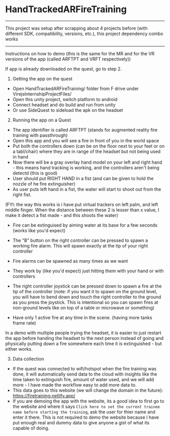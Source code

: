 # HandTrackedARFireTraining

---

This project was setup after scrapping about 4 projects before (with different SDK, compatibility, versions, etc.), this project dependency combo works

---

Instructions on how to demo (this is the same for the MR and for the VR versions of the app (called ARFTPT and VRFT respectively))

If app is already downloaded on the quest, go to step 2.

1. Getting the app on the quest

- Open HandTrackedARFireTraining/ folder from F drive under VirejsInternshipProjectFiles/
- Open this unity project, switch platform to android
- Connect headset and do build and run from unity
- Or use SideQuest to sideload the apk on the headset

2. Running the app on a Quest

- The app identifier is called ARFTPT (stands for augmented reality fire training with passthrough)
- Open this app and you will see a fire in front of you in the world space
- Put both the controllers down (can be on the floor next to your feet or on a tabl/chair) where they are in range of the headset but not being used in hand
- Now there will be a gray overlay hand model on your left and right hand - this means hand tracking is working, and the controllers aren't being detectd (this is good)
- User should put RIGHT HAND in a fist (and can be given to hold the nozzle of he fire extinguisher)
- As user puts left hand in a fist, the water will start to shoot out from the right fist.

(FYI: the way this works is i have put virtual trackers on left palm, and left middle finger. When the distance between these 2 is lesser than x value, I make it detect a fist made - and this shoots the water)

- Fire can be extinguised by aiming water at its base for a few seconds (works like you'd expect)

- The "B" button on the right controller can be pressed to spawn a working fire alarm. This will spawn exactly at the tip of your right controller
- Fire alarms can be spawned as many times as we want
- They work by (like you'd expect) just hitting them with your hand or with controllers

- The right controller joystick can be pressed down to spawn a fire at the tip of the controller (note: if you want it to spawn on the ground level, you will have to bend down and touch the right controller to the ground as you press the joystick. This is intentional so you can spawn fires at non-ground levels like on top of a table or microwave or something)

- Have only 1 active fire at any time in the scene. (having more tanks frame rate)

In a demo with multiple people trying the headset, it is easier to just restart the app before handing the headset to the next person instead of going and physically putting down a fire somewhere each time it is extinguished - but either works.

3. Data collection

- If the quest was connected to wifi/hotspot when the fire training was done, it will automatically send data to the cloud with insights like the time taken to extinguish fire, amount of water used, and we will add more - I have made the workflow easy to add more data to.
- This data goes to this website (we will change the domain in the future): https://firetraining.netlify.app/
- If you are demoing the app with the website, its a good idea to first go to the website and where it says `Click here to set the current trainee name before starting the training`, ask the user for thier name and enter it there. This is not required to demo the website because I have put enough real and dummy data to give anyone a gist of what its capable of doing.
